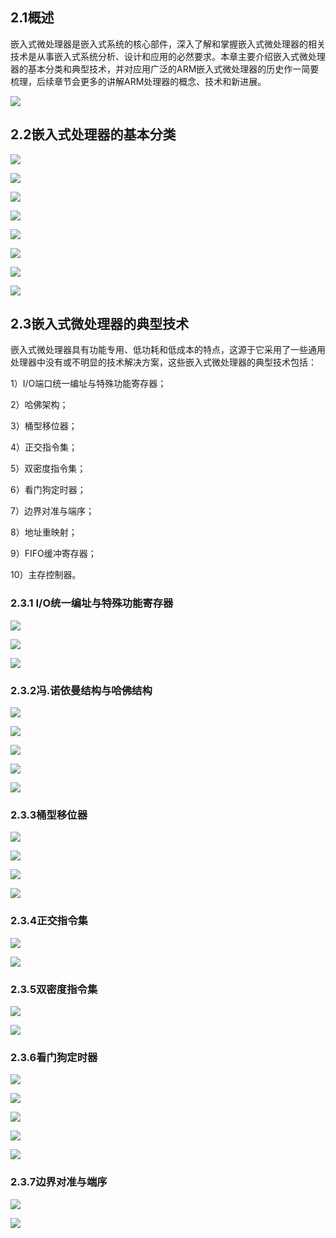 ## 2.1概述

嵌入式微处理器是嵌入式系统的核心部件，深入了解和掌握嵌入式微处理器的相关技术是从事嵌入式系统分析、设计和应用的必然要求。本章主要介绍嵌入式微处理器的基本分类和典型技术，并对应用广泛的ARM嵌入式微处理器的历史作一简要梳理，后续章节会更多的讲解ARM处理器的概念、技术和新进展。

![](https://gitee.com/cpicture/picture-1/raw/master/202109070831877.png)

## 2.2嵌入式处理器的基本分类

![](https://gitee.com/cpicture/picture-1/raw/master/202109070833171.png)

![](https://gitee.com/cpicture/picture-1/raw/master/202109100832259.png)

![](https://gitee.com/cpicture/picture-1/raw/master/202109070834488.png)

![](https://gitee.com/cpicture/picture-1/raw/master/202109070834141.png)

![](https://gitee.com/cpicture/picture-1/raw/master/202109070834797.png)

![](https://gitee.com/cpicture/picture-1/raw/master/202109070835801.png)

![](https://gitee.com/cpicture/picture-1/raw/master/202109070835545.png)

![](https://gitee.com/cpicture/picture-1/raw/master/202109070835348.png)

## 2.3嵌入式微处理器的典型技术

 嵌入式微处理器具有功能专用、低功耗和低成本的特点，这源于它采用了一些通用处理器中没有或不明显的技术解决方案，这些嵌入式微处理器的典型技术包括：

1）I/O端口统一编址与特殊功能寄存器；

2）哈佛架构；

3）桶型移位器；

4）正交指令集；

5）双密度指令集；

6）看门狗定时器；

7）边界对准与端序；

8）地址重映射；

9）FIFO缓冲寄存器；

10）主存控制器。

### 2.3.1 I/O统一编址与特殊功能寄存器

![](https://gitee.com/cpicture/picture-1/raw/master/202109070931822.png)

![](https://gitee.com/cpicture/picture-1/raw/master/202109070932235.png)

![](https://gitee.com/cpicture/picture-1/raw/master/202109070932991.png)

### 2.3.2冯.诺依曼结构与哈佛结构

![](https://gitee.com/cpicture/picture-1/raw/master/202109100818467.png)

![](https://gitee.com/cpicture/picture-1/raw/master/202109100818381.png)

![](https://gitee.com/cpicture/picture-1/raw/master/202109100826064.png)

![](https://gitee.com/cpicture/picture-1/raw/master/202109100826097.png)

![](https://gitee.com/cpicture/picture-1/raw/master/202109100827315.png)

### 2.3.3桶型移位器

![](https://gitee.com/cpicture/picture-1/raw/master/202109100820162.png)

![](https://gitee.com/cpicture/picture-1/raw/master/202109100820703.png)

![](https://gitee.com/cpicture/picture-1/raw/master/202109100821730.png)

![](https://gitee.com/cpicture/picture-1/raw/master/202109100821579.png)

### 2.3.4正交指令集

![](https://gitee.com/cpicture/picture-1/raw/master/202109100822495.png)

![](https://gitee.com/cpicture/picture-1/raw/master/202109100822939.png)

### 2.3.5双密度指令集

![](https://gitee.com/cpicture/picture-1/raw/master/202109100823456.png)

![](https://gitee.com/cpicture/picture-1/raw/master/202109100824604.png)

### 2.3.6看门狗定时器

![](https://gitee.com/cpicture/picture-1/raw/master/202109100907188.png)

![](https://gitee.com/cpicture/picture-1/raw/master/202109100907109.png)

![](https://gitee.com/cpicture/picture-1/raw/master/202109100907487.png)

![](https://gitee.com/cpicture/picture-1/raw/master/202109100907948.png)

![](https://gitee.com/cpicture/picture-1/raw/master/202109100908551.png)

### 2.3.7边界对准与端序

![](https://gitee.com/cpicture/picture-1/raw/master/202109100908823.png)

![](https://gitee.com/cpicture/picture-1/raw/master/202109100909196.png)

